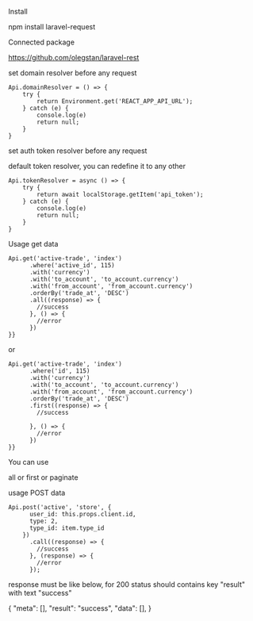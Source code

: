 Install

npm install laravel-request

Connected package

https://github.com/olegstan/laravel-rest

set domain resolver before any request

```
Api.domainResolver = () => {
    try {
        return Environment.get('REACT_APP_API_URL');
    } catch (e) {
        console.log(e)
        return null;
    }
}
```

set auth token resolver before any request

default token resolver, you can redefine it to any other
```
Api.tokenResolver = async () => {
    try {
        return await localStorage.getItem('api_token'); 
    } catch (e) {
        console.log(e)
        return null;
    }
}
```

Usage get data

```
Api.get('active-trade', 'index')
      .where('active_id', 115)
      .with('currency')
      .with('to_account', 'to_account.currency')
      .with('from_account', 'from_account.currency')
      .orderBy('trade_at', 'DESC')
      .all((response) => {
        //success
      }, () => {
        //error
      })
}}     
```
  
or

```
Api.get('active-trade', 'index')
      .where('id', 115)
      .with('currency')
      .with('to_account', 'to_account.currency')
      .with('from_account', 'from_account.currency')
      .orderBy('trade_at', 'DESC')
      .first((response) => {
        //success
        
      }, () => {
        //error
      })
}}
```

  
You can use

all or first or paginate

usage POST data

```
Api.post('active', 'store', {
      user_id: this.props.client.id,
      type: 2,
      type_id: item.type_id
    })
      .call((response) => {
        //success
      }, (response) => {
        //error
      });
```

response must be like below, for 200 status should contains key "result" with text "success"

{
    "meta": [],
    "result": "success",
    "data": [],
}

